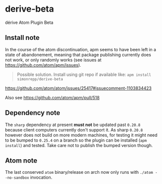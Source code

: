 # derive-beta

dérive Atom Plugin Beta

## Install note

In the course of the atom discontinuation, apm seems to have been left in a
state of abandonement, meaning that package publishing currently does not
work, or only randomly works (see issues at
https://github.com/atom/apm/issues).

> Possible solution. Install using git repo if available like:
> `apm install simonrepp/derive-beta`

https://github.com/atom/atom/issues/25417#issuecomment-1103834423

Also see https://github.com/atom/apm/pull/518

## Dependency note

The `sharp` dependency at present **must not** be updated past `0.20.8` because client computers currently don't support it.
As sharp `0.20.8` however does not build on more modern machines, for testing it might need to be bumped to `0.25.4` on a branch
so the plugin can be installed (`apm install`) and tested. Take care not to publish the bumped version though.

## Atom note

The last conserved `atom` binary/release on arch now only runs with `./atom --no-sandbox` invocation.
